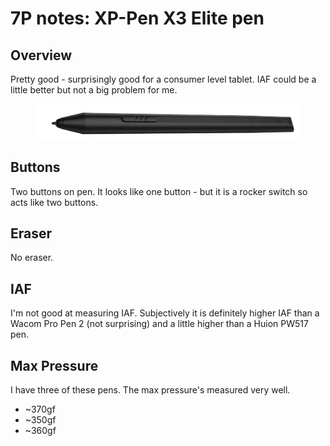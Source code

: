 # 7P notes: XP-Pen X3 Elite pen

## Overview

Pretty good - surprisingly good for a consumer level tablet. IAF could be a little better but not a big problem for me.



<figure><img src="../../../.gitbook/assets/XP-Pen X3 Elite (1).jpg" alt=""><figcaption></figcaption></figure>

## Buttons

Two buttons on pen. It looks like one button - but it is a rocker switch so acts like two buttons.

## Eraser

No eraser.

## IAF

I'm not good at measuring IAF. Subjectively it is definitely higher IAF than a Wacom Pro Pen 2 (not surprising) and a little higher than a Huion PW517 pen.

## Max Pressure

I have three of these pens. The max pressure's measured very well.

* \~370gf
* \~350gf
* \~360gf

